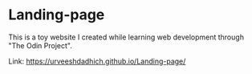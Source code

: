 # Landing-page
This is a toy website I created while learning web development through "The Odin Project".

Link: https://urveeshdadhich.github.io/Landing-page/
